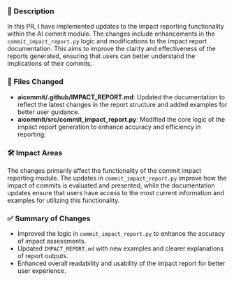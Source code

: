 ### 📝 Description
In this PR, I have implemented updates to the impact reporting functionality within the AI commit module. The changes include enhancements in the `commit_impact_report.py` logic and modifications to the impact report documentation. This aims to improve the clarity and effectiveness of the reports generated, ensuring that users can better understand the implications of their commits.

### 📁 Files Changed
- **aicommit/.github/IMPACT_REPORT.md**: Updated the documentation to reflect the latest changes in the report structure and added examples for better user guidance.
- **aicommit/src/commit_impact_report.py**: Modified the core logic of the impact report generation to enhance accuracy and efficiency in reporting.

### 🛠️ Impact Areas
The changes primarily affect the functionality of the commit impact reporting module. The updates in `commit_impact_report.py` improve how the impact of commits is evaluated and presented, while the documentation updates ensure that users have access to the most current information and examples for utilizing this functionality.

### ✅ Summary of Changes
- Improved the logic in `commit_impact_report.py` to enhance the accuracy of impact assessments.
- Updated `IMPACT_REPORT.md` with new examples and clearer explanations of report outputs.
- Enhanced overall readability and usability of the impact report for better user experience.